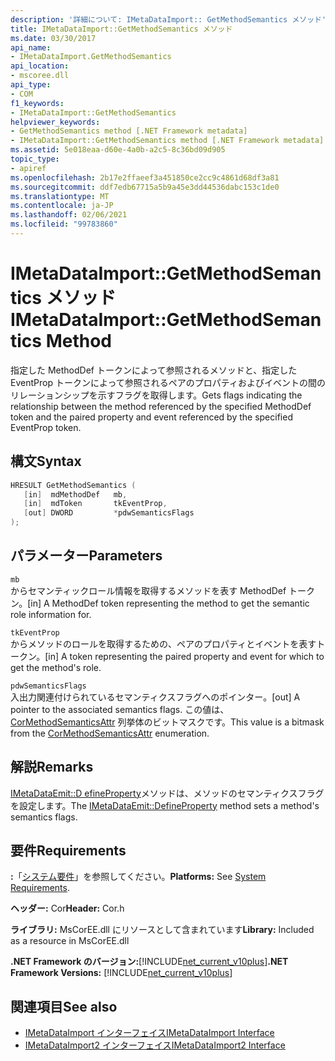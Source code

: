 ```yaml
---
description: '詳細について: IMetaDataImport:: GetMethodSemantics メソッド'
title: IMetaDataImport::GetMethodSemantics メソッド
ms.date: 03/30/2017
api_name:
- IMetaDataImport.GetMethodSemantics
api_location:
- mscoree.dll
api_type:
- COM
f1_keywords:
- IMetaDataImport::GetMethodSemantics
helpviewer_keywords:
- GetMethodSemantics method [.NET Framework metadata]
- IMetaDataImport::GetMethodSemantics method [.NET Framework metadata]
ms.assetid: 5e018eaa-d60e-4a0b-a2c5-8c36bd09d905
topic_type:
- apiref
ms.openlocfilehash: 2b17e2ffaeef3a451850ce2cc9c4861d68df3a81
ms.sourcegitcommit: ddf7edb67715a5b9a45e3dd44536dabc153c1de0
ms.translationtype: MT
ms.contentlocale: ja-JP
ms.lasthandoff: 02/06/2021
ms.locfileid: "99783860"
---
```

# <a name="imetadataimportgetmethodsemantics-method"></a><span data-ttu-id="b7ae3-103">IMetaDataImport::GetMethodSemantics メソッド</span><span class="sxs-lookup"><span data-stu-id="b7ae3-103">IMetaDataImport::GetMethodSemantics Method</span></span>

<span data-ttu-id="b7ae3-104">指定した MethodDef トークンによって参照されるメソッドと、指定した EventProp トークンによって参照されるペアのプロパティおよびイベントの間のリレーションシップを示すフラグを取得します。</span><span class="sxs-lookup"><span data-stu-id="b7ae3-104">Gets flags indicating the relationship between the method referenced by the specified MethodDef token and the paired property and event referenced by the specified EventProp token.</span></span>  
  
## <a name="syntax"></a><span data-ttu-id="b7ae3-105">構文</span><span class="sxs-lookup"><span data-stu-id="b7ae3-105">Syntax</span></span>  
  
```cpp  
HRESULT GetMethodSemantics (  
   [in]  mdMethodDef   mb,  
   [in]  mdToken       tkEventProp,  
   [out] DWORD         *pdwSemanticsFlags  
);  
```  
  
## <a name="parameters"></a><span data-ttu-id="b7ae3-106">パラメーター</span><span class="sxs-lookup"><span data-stu-id="b7ae3-106">Parameters</span></span>  

 `mb`  
 <span data-ttu-id="b7ae3-107">からセマンティックロール情報を取得するメソッドを表す MethodDef トークン。</span><span class="sxs-lookup"><span data-stu-id="b7ae3-107">[in] A MethodDef token representing the method to get the semantic role information for.</span></span>  
  
 `tkEventProp`  
 <span data-ttu-id="b7ae3-108">からメソッドのロールを取得するための、ペアのプロパティとイベントを表すトークン。</span><span class="sxs-lookup"><span data-stu-id="b7ae3-108">[in] A token representing the paired property and event for which to get the method's role.</span></span>  
  
 `pdwSemanticsFlags`  
 <span data-ttu-id="b7ae3-109">入出力関連付けられているセマンティクスフラグへのポインター。</span><span class="sxs-lookup"><span data-stu-id="b7ae3-109">[out] A pointer to the associated semantics flags.</span></span> <span data-ttu-id="b7ae3-110">この値は、 [CorMethodSemanticsAttr](cormethodsemanticsattr-enumeration.md) 列挙体のビットマスクです。</span><span class="sxs-lookup"><span data-stu-id="b7ae3-110">This value is a bitmask from the [CorMethodSemanticsAttr](cormethodsemanticsattr-enumeration.md) enumeration.</span></span>  
  
## <a name="remarks"></a><span data-ttu-id="b7ae3-111">解説</span><span class="sxs-lookup"><span data-stu-id="b7ae3-111">Remarks</span></span>  

 <span data-ttu-id="b7ae3-112">[IMetaDataEmit::D efineProperty](imetadataemit-defineproperty-method.md)メソッドは、メソッドのセマンティクスフラグを設定します。</span><span class="sxs-lookup"><span data-stu-id="b7ae3-112">The [IMetaDataEmit::DefineProperty](imetadataemit-defineproperty-method.md) method sets a method's semantics flags.</span></span>  
  
## <a name="requirements"></a><span data-ttu-id="b7ae3-113">要件</span><span class="sxs-lookup"><span data-stu-id="b7ae3-113">Requirements</span></span>  

 <span data-ttu-id="b7ae3-114">**:**「[システム要件](../../get-started/system-requirements.md)」を参照してください。</span><span class="sxs-lookup"><span data-stu-id="b7ae3-114">**Platforms:** See [System Requirements](../../get-started/system-requirements.md).</span></span>  
  
 <span data-ttu-id="b7ae3-115">**ヘッダー:** Cor</span><span class="sxs-lookup"><span data-stu-id="b7ae3-115">**Header:** Cor.h</span></span>  
  
 <span data-ttu-id="b7ae3-116">**ライブラリ:** MsCorEE.dll にリソースとして含まれています</span><span class="sxs-lookup"><span data-stu-id="b7ae3-116">**Library:** Included as a resource in MsCorEE.dll</span></span>  
  
 <span data-ttu-id="b7ae3-117">**.NET Framework のバージョン:**[!INCLUDE[net_current_v10plus](../../../../includes/net-current-v10plus-md.md)]</span><span class="sxs-lookup"><span data-stu-id="b7ae3-117">**.NET Framework Versions:** [!INCLUDE[net_current_v10plus](../../../../includes/net-current-v10plus-md.md)]</span></span>  
  
## <a name="see-also"></a><span data-ttu-id="b7ae3-118">関連項目</span><span class="sxs-lookup"><span data-stu-id="b7ae3-118">See also</span></span>

- [<span data-ttu-id="b7ae3-119">IMetaDataImport インターフェイス</span><span class="sxs-lookup"><span data-stu-id="b7ae3-119">IMetaDataImport Interface</span></span>](imetadataimport-interface.md)
- [<span data-ttu-id="b7ae3-120">IMetaDataImport2 インターフェイス</span><span class="sxs-lookup"><span data-stu-id="b7ae3-120">IMetaDataImport2 Interface</span></span>](imetadataimport2-interface.md)
